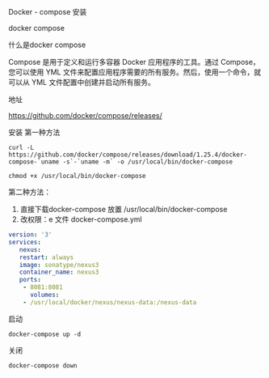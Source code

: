 Docker - compose 安装

docker compose

什么是docker compose

Compose 是用于定义和运行多容器 Docker 应用程序的工具。通过 Compose，您可以使用 YML 文件来配置应用程序需要的所有服务。然后，使用一个命令，就可以从 YML 文件配置中创建并启动所有服务。

地址

https://github.com/docker/compose/releases/

安装
第一种方法
```shell
curl -L https://github.com/docker/compose/releases/download/1.25.4/docker-compose-`uname -s`-`uname -m` -o /usr/local/bin/docker-compose

chmod +x /usr/local/bin/docker-compose

```
第二种方法：
1. 直接下载docker-compose 放置 /usr/local/bin/docker-compose
2. 改权限：e
   文件
   docker-compose.yml
```yaml
version: '3'
services:
   nexus:
   restart: always
   image: sonatype/nexus3
   container_name: nexus3
   ports:
    - 8081:8081
      volumes:
    - /usr/local/docker/nexus/nexus-data:/nexus-data
```

启动
```shell
docker-compose up -d
```
关闭
```shell
docker-compose down 
```
